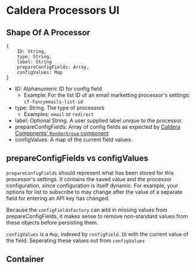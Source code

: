 # Caldera Processors UI


## Shape Of A Processor

```
{
    ID: String,
    type: String,
    label: String
    prepareConfigFields: Array,
    configValues: Map
}
```

* ID: Alphanumeric ID for config field
    - Example: For the list ID of an email marketting processor's settings: `cf-fancyemails-list-id`
* type: String. The type of processors
    - Examples: `email` or `redirect`
* label: Optional String. A user supplied label unique to the processor.
* prepareConfigFields: Array of config fields as expected by [Caldera Components' `RenderGroup` component](https://calderalabs.org/caldera-components/manual/components.html#rendergroup)
* configValues: A map of the current field values.

## prepareConfigFields vs configValues
`prepareConfigFields` should represent what has been stored for this processor's settings. It contains the saved value and the processor configuration, since configuration is itself dynamic. For example, your options for list to subscribe to may change after the value of a separate field for entering an API key has changed.

Because the `configFieldsFactory` can add in missing values from prepareConfigFields, it makes sense to remove non-standard values from these objects before persisting them.

`configValues` is a `Map`, indexed by `configField.ID` with the current value of the field. Seperating these values out from `configValues`


## Container